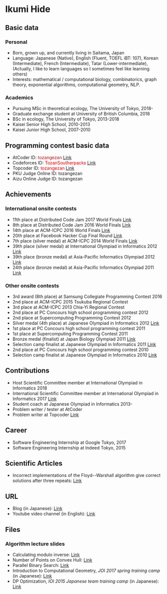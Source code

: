 # Ikumi Hide

## Basic data

### Personal

- Born, grown up, and currently living in Saitama, Japan
- Language: Japanese (Native), English (Fluent, TOEFL iBT: 107), Korean (Intermediate), French (Intermediate), Tatar (Lower-intermediate), (Actually, I like to learn languages so I sometimes feel like learning others)
- Interests: mathematical / computational biology, combinatorics, graph theory, exponential algorithms, computational geometry, NLP.


### Academics

- Pursuing MSc in theoretical ecology, The University of Tokyo, 2018-
- Graduate exchange student at University of British Columbia, 2018
- BSc in ecology, The University of Tokyo, 2013-2018
- Kaisei Senior High School, 2010-2013
- Kaisei Junior High School, 2007-2010

## Programming contest basic data

- AtCoder ID: <font color="Red">tozangezan</font> [Link](https://atcoder.jp/users/tozangezan)
- Codeforces ID: <font color="Red">TozanSoutherpacks</font> [Link](https://codeforces.com/profile/TozanSoutherpacks)
- Topcoder ID: <font color="Red">tozangezan</font> [Link](https://www.topcoder.com/members/tozangezan)
- PKU Judge Online ID: tozangezan
- Aizu Online Judge ID: tozangezan

## Achievements

### International onsite contests

- 11th place at Distributed Code Jam 2017 World Finals [Link](https://code.google.com/codejam/contest/5324486/scoreboard)
- 8th place at Distributed Code Jam 2016 World Finals [Link](https://code.google.com/codejam/contest/5274486/scoreboard)
- 14th place at ACM-ICPC 2016 World Finals [Link](http://static.kattis.com/icpc/wf2016/)
- 20th place at Facebook Hacker Cup Final Round [Link](https://www.facebook.com/hackercup/scoreboard/1556405007936780/?filter=everyone)
- 7th place (silver medal) at ACM-ICPC 2014 World Finals [Link](http://static.kattis.com/icpc/wf2014/)
- 39th place (silver medal) at International Olympiad in Informatics 2012 [Link](http://stats.ioinformatics.org/results/2012)
- 39th place (bronze medal) at Asia-Pacific Informatics Olympiad 2012 [Link](http://apio-olympiad.org/2012/results.html)
- 24th place (bronze medal) at Asia-Pacific Informatics Olympiad 2011 [Link](http://apio-olympiad.org/2011/results.html)

### Other onsite contests

- 3rd award (8th place) at Samsung Collegiate Programming Contest 2016
- 2nd place at ACM-ICPC 2015 Tsukuba Regional Contest
- 3rd place at ACM-ICPC 2013 Chia-Yi Regional Contest
- 2nd place at PC Concours high school programming contest 2012
- 2nd place at Supercomputing Programming Contest 2012
- Silver medal (4th place) at Japanese Olympiad in Informatics 2012 [Link](https://www.ioi-jp.org/joi/2011/2012-medalists.html)
- 1st place at PC Concours high school programming contest 2011
- 1st place at Supercomputing Programming Contest 2011
- Bronze medal (finalist) at Japan Biology Olympiad 2011 [Link](http://www.jbo-info.jp/jbo/jbo2011/JBO2011-02_Medal.html)
- Selection camp finalist at Japanese Olympiad in Informatics 2011 [Link](https://www.ioi-jp.org/joi/2010/2011-medalists.html)
- 2nd place at PC Concours high school programming contest 2010
- Selection camp finalist at Japanese Olympiad in Informatics 2010 [Link](https://www.ioi-jp.org/joi/2009/2010-medalists.html)

## Contributions

- Host Scientific Committee member at International Olympiad in Informatics 2018
- International Scientific Committee member at International Olympiad in Informatics 2017 [Link](http://stats.ioinformatics.org/administration/2017)
- Student coach at Japanese Olympiad in Informatics 2013-
- Problem writer / tester at AtCoder
- Problem writer at Topcoder [Link](https://www.topcoder.com/tc?module=ProblemArchive&sr=&er=&sc=&sd=&class=&cat=&div1l=&div2l=&mind1s=&mind2s=&maxd1s=&maxd2s=&wr=tozangezan)

## Career

- Software Engineering Internship at Google Tokyo, 2017
- Software Engineering Internship at Indeed Tokyo, 2015

## Scientific Articles

- Incorrect implementations of the Floyd--Warshall algorithm give correct solutions after three repeats: [Link](https://arxiv.org/abs/1904.01210)

## URL

- Blog (in Japanese): [Link](http://tozangezan.hatenablog.com/)
- Youtube video channel (in English): [Link](https://www.youtube.com/channel/UCwsapfci2p1oDVO4Q2sJOQw)

## Files

### Algorithm lecture slides

- Calculating modulo inverse: [Link](https://docs.google.com/presentation/d/1sNPLkFC8MaZB4Aqi9AJZChta8cLbFYtGew4wND0JrNc/edit?usp=sharing)
- Number of Points on Convex Hull: [Link](https://docs.google.com/presentation/d/1DK6Co1niSe6bspldzoUUuekEkqtc6Kp8oadZbVsiIpE/edit?usp=sharing)
- Parallel Binary Search: [Link](https://docs.google.com/presentation/d/1gLBAsFYu9FEMJZ0skc4dvweF9-YUDyrotR5LnWyKStk/edit?usp=sharing)
- Introduction to Computational Geometry, <i>JOI 2017 spring training camp</i> (in Japanese): [Link](https://www.ioi-jp.org/camp/2017/2017-sp_camp-hide.pdf)
- DP Optimization, <i>IOI 2015 Japanese team training camp</i> (in Japanese): [Link](https://docs.google.com/presentation/d/1GzQkv73utz5LIJ282VNVePWn9ttvUcKD1J0SDqb5RXI/edit?usp=sharing)
